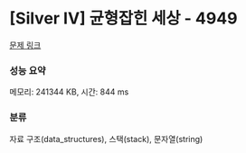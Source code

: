 # [Silver IV] 균형잡힌 세상 - 4949 

[문제 링크](https://www.acmicpc.net/problem/4949) 

### 성능 요약

메모리: 241344 KB, 시간: 844 ms

### 분류

자료 구조(data_structures), 스택(stack), 문자열(string)

